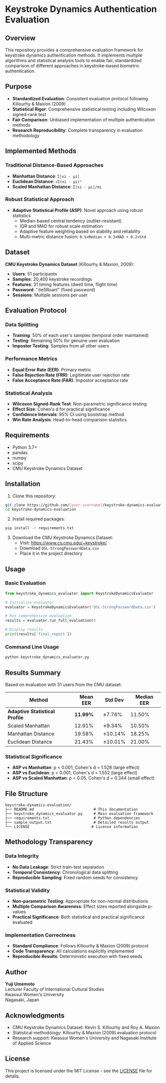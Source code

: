 # Keystroke Dynamics Authentication Evaluation

## Overview

This repository provides a comprehensive evaluation framework for keystroke dynamics authentication methods. It implements multiple algorithms and statistical analysis tools to enable fair, standardized comparison of different approaches in keystroke-based biometric authentication.

## Purpose

- **Standardized Evaluation**: Consistent evaluation protocol following Killourhy & Maxion (2009)
- **Statistical Rigor**: Comprehensive statistical testing including Wilcoxon signed-rank test
- **Fair Comparison**: Unbiased implementation of multiple authentication methods
- **Research Reproducibility**: Complete transparency in evaluation methodology

## Implemented Methods

### Traditional Distance-Based Approaches
- **Manhattan Distance**: `Σ|xi - μi|`
- **Euclidean Distance**: `√Σ(xi - μi)²`
- **Scaled Manhattan Distance**: `Σ|xi - μi|/σi`

### Robust Statistical Approach
- **Adaptive Statistical Profile (ASP)**: Novel approach using robust statistics
  - Median-based central tendency (outlier-resistant)
  - IQR and MAD for robust scale estimation
  - Adaptive feature weighting based on stability and reliability
  - Multi-metric distance fusion: `0.5×Median + 0.3×MAD + 0.2×Std`

## Dataset

**CMU Keystroke Dynamics Dataset** (Killourhy & Maxion, 2009):
- **Users**: 51 participants
- **Samples**: 20,400 keystroke recordings
- **Features**: 31 timing features (dwell time, flight time)
- **Password**: ".tie5Roanl" (fixed password)
- **Sessions**: Multiple sessions per user

## Evaluation Protocol

### Data Splitting
- **Training**: 50% of each user's samples (temporal order maintained)
- **Testing**: Remaining 50% for genuine user evaluation
- **Impostor Testing**: Samples from all other users

### Performance Metrics
- **Equal Error Rate (EER)**: Primary metric
- **False Rejection Rate (FRR)**: Legitimate user rejection rate
- **False Acceptance Rate (FAR)**: Impostor acceptance rate

### Statistical Analysis
- **Wilcoxon Signed-Rank Test**: Non-parametric significance testing
- **Effect Size**: Cohen's d for practical significance
- **Confidence Intervals**: 95% CI using bootstrap method
- **Win Rate Analysis**: Head-to-head comparison statistics

## Requirements

- Python 3.7+
- pandas
- numpy
- scipy
- CMU Keystroke Dynamics Dataset

## Installation

1. Clone this repository:
```bash
git clone https://github.com/[your-username]/keystroke-dynamics-evaluation.git
cd keystroke-dynamics-evaluation
```

2. Install required packages:
```bash
pip install -r requirements.txt
```

3. Download the CMU Keystroke Dynamics Dataset:
   - Visit: https://www.cs.cmu.edu/~keystroke/
   - Download `DSL-StrongPasswordData.csv`
   - Place it in the project directory

## Usage

### Basic Evaluation
```python
from keystroke_dynamics_evaluator import KeystrokeDynamicsEvaluator

# Initialize evaluator
evaluator = KeystrokeDynamicsEvaluator('DSL-StrongPasswordData.csv')

# Run comprehensive evaluation
results = evaluator.run_full_evaluation()

# Display results
print(results['final_report'])
```

### Command Line Usage
```bash
python keystroke_dynamics_evaluator.py
```

## Results Summary

Based on evaluation with 51 users from the CMU dataset:

| Method | Mean EER | Std Dev | Median EER |
|--------|----------|---------|------------|
| **Adaptive Statistical Profile** | **11.99%** | ±7.76% | 11.50% |
| Scaled Manhattan | 12.91% | ±9.34% | 10.50% |
| Manhattan Distance | 19.58% | ±10.14% | 18.25% |
| Euclidean Distance | 21.43% | ±10.01% | 21.00% |

### Statistical Significance
- **ASP vs Manhattan**: p < 0.001, Cohen's d = 1.528 (large effect)
- **ASP vs Euclidean**: p < 0.001, Cohen's d = 1.552 (large effect)
- **ASP vs Scaled Manhattan**: p < 0.05, Cohen's d = 0.344 (small effect)

## File Structure

```
keystroke-dynamics-evaluation/
├── README.md                           # This documentation
├── keystroke_dynamics_evaluator.py     # Main evaluation framework
├── requirements.txt                    # Python dependencies
├── sample_output.txt                   # Detailed results output
└── LICENSE                            # License information
```

## Methodology Transparency

### Data Integrity
- **No Data Leakage**: Strict train-test separation
- **Temporal Consistency**: Chronological data splitting
- **Reproducible Sampling**: Fixed random seeds for consistency

### Statistical Validity
- **Non-parametric Testing**: Appropriate for non-normal distributions
- **Multiple Comparison Awareness**: Effect sizes reported alongside p-values
- **Practical Significance**: Both statistical and practical significance evaluated

### Implementation Correctness
- **Standard Compliance**: Follows Killourhy & Maxion (2009) protocol
- **Code Transparency**: All calculations explicitly implemented
- **Reproducible Results**: Deterministic execution with fixed seeds

## Author

**Yuji Umemoto**  
Lecturer
Faculty of International Cultural Studies  
Kwassui Women's University  
Nagasaki, Japan

## Acknowledgments

- CMU Keystroke Dynamics Dataset: Kevin S. Killourhy and Roy A. Maxion
- Statistical methodology: Killourhy & Maxion (2009) evaluation protocol
- Research support: Kwassui Women's University and Nagasaki Institute of Applied Science

## License

This project is licensed under the MIT License - see the [LICENSE](LICENSE) file for details.